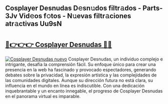 ## Cosplayer Desnudas D𝚎sn𝚞dos filtr𝚊dos - Parts-3Jv Vid𝚎os f𝚘tos - N𝚞evas filtr𝚊ciones atr𝚊ctivas Uu9sN

# <h2><a href="http://mb8dqy8.tromn.icu/?c=Cosplayer+Desnudas">🔗👉👉👉 Cosplayer Desnudas 🔗🔗</a></h2>

[![Cosplayer Desnudas nuevo](https://i.imgur.com/pEAQMta.gif)](http://mb8dqy8.tromn.icu/?c=Cosplayer+Desnudas)
Cosplayer Desnudas, un individuo complejo e intrigante, desafía la comprensión fácil. Su enfoque único para crear una presencia en la web ha fascinado y provocado espectadores, generando debates sobre la privacidad, la expresión artística y las complejidades de las comunidades digitales. Aunque su dirección futura no está clara, su influencia en el mundo en línea es indiscutible. Con una dedicación inquebrantable y un encanto innegable, el progreso de Cosplayer Desnudas en el panorama virtual es imparable.
